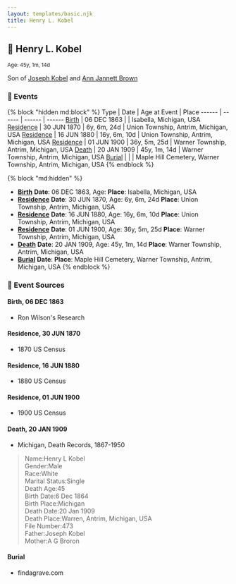 ```yaml
---
layout: templates/basic.njk
title: Henry L. Kobel
---
```

## 🔵 Henry L. Kobel
<small>Age: 45y, 1m, 14d</small>

Son of [Joseph Kobel](/people/4/44694656) and [Ann Jannett Brown](/people/2/25015094)

### 📆 Events

{% block "hidden md:block" %}
Type | Date | Age at Event | Place
------ | ------ | ------ | ------
[Birth](#event-event-2) | 06 DEC 1863 |  | Isabella, Michigan, USA
[Residence](#event-event-0) | 30 JUN 1870 | 6y, 6m, 24d | Union Township, Antrim, Michigan, USA
[Residence](#event-event-1) | 16 JUN 1880 | 16y, 6m, 10d | Union Township, Antrim, Michigan, USA
[Residence](#event-event-2) | 01 JUN 1900 | 36y, 5m, 25d | Warner Township, Antrim, Michigan, USA
[Death](#event-event-6) | 20 JAN 1909 | 45y, 1m, 14d | Warner Township, Antrim, Michigan, USA
[Burial](#event-event-7) |  |  | Maple Hill Cemetery, Warner Township, Antrim, Michigan, USA
{% endblock %}

{% block "md:hidden" %}
- **[Birth](#event-event-2)**
**Date**: 06 DEC 1863, Age:
**Place**: Isabella, Michigan, USA
- **[Residence](#event-event-0)**
**Date**: 30 JUN 1870, Age: 6y, 6m, 24d
**Place**: Union Township, Antrim, Michigan, USA
- **[Residence](#event-event-1)**
**Date**: 16 JUN 1880, Age: 16y, 6m, 10d
**Place**: Union Township, Antrim, Michigan, USA
- **[Residence](#event-event-2)**
**Date**: 01 JUN 1900, Age: 36y, 5m, 25d
**Place**: Warner Township, Antrim, Michigan, USA
- **[Death](#event-event-6)**
**Date**: 20 JAN 1909, Age: 45y, 1m, 14d
**Place**: Warner Township, Antrim, Michigan, USA
- **[Burial](#event-event-7)**
**Date**:
**Place**: Maple Hill Cemetery, Warner Township, Antrim, Michigan, USA
{% endblock %}

### 📰 Event Sources

#### <a id="event-event-2"></a> Birth, 06 DEC 1863
* Ron Wilson's Research

#### <a id="event-event-0"></a> Residence, 30 JUN 1870
* 1870 US Census

#### <a id="event-event-1"></a> Residence, 16 JUN 1880
* 1880 US Census

#### <a id="event-event-2"></a> Residence, 01 JUN 1900
* 1900 US Census

#### <a id="event-event-6"></a> Death, 20 JAN 1909
* Michigan, Death Records, 1867-1950
>   
  > Name:Henry L Kobel  
  > Gender:Male  
  > Race:White  
  > Marital Status:Single  
  > Death Age:45  
  > Birth Date:6 Dec 1864  
  > Birth Place:Michigan  
  > Death Date:20 Jan 1909  
  > Death Place:Warren, Antrim, Michigan, USA  
  > File Number:473  
  > Father:Joseph Kobel  
  > Mother:A G Broron

#### <a id="event-event-7"></a> Burial
* findagrave.com